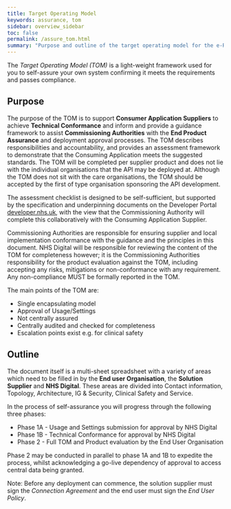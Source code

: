```yaml
---
title: Target Operating Model
keywords: assurance, tom
sidebar: overview_sidebar
toc: false
permalink: /assure_tom.html
summary: "Purpose and outline of the target operating model for the e-Referral APIs"
---
```


The _Target Operating Model (TOM)_ is a light-weight framework used for you to self-assure your own system confirming it meets the requirements and passes compliance.

## Purpose ##

The purpose of the TOM is to support **Consumer Application Suppliers** to achieve **Technical Conformance** and inform and provide a guidance framework to assist **Commissioning Authorities** with the **End Product Assurance** and deployment approval processes. The TOM describes responsibilities and accountability, and provides an assessment framework to demonstrate that the Consuming Application meets the suggested standards. The TOM will be completed per supplier product and does not lie with the individual organisations that the API may be deployed at. Although the TOM does not sit with the care organisations, the TOM should be accepted by the first of type organisation sponsoring the API development.

The assessment checklist is designed to be self-sufficient, but supported by the specification and underpinning documents on the Developer Portal [developer.nhs.uk](http://developer.nhs.uk/), with the view that the Commissioning Authority will complete this collaboratively with the Consuming Application Supplier.

Commissioning Authorities are responsible for ensuring supplier and local implementation conformance with the guidance and the principles in this document. NHS Digital will be responsible for reviewing the content of the TOM for completeness however; it is the Commissioning Authorities responsibility for the product evaluation against the TOM, including accepting any risks, mitigations or non-conformance with any requirement. Any non-compliance MUST be formally reported in the TOM.

The main points of the TOM are:

* Single encapsulating model
* Approval of Usage/Settings
* Not centrally assured
* Centrally audited and checked for completeness
* Escalation points exist e.g. for clinical safety

## Outline ##

The document itself is a multi-sheet spreadsheet with a variety of areas which need to be filled in by the **End user Organisation**, the **Solution Supplier** and **NHS Digital**. These areas are divided into Contact information, Topology, Architecture, IG & Security, Clinical Safety and Service.

In the process of self-assurance you will progress through the following three phases:

* Phase 1A - Usage and Settings submission for approval by NHS Digital
* Phase 1B - Technical Conformance for approval by NHS Digital
* Phase 2 - Full TOM and Product evaluation by the End User Organisation

Phase 2 may be conducted in parallel to phase 1A and 1B to expedite the process, whilst acknowledging a go-live dependency of approval to access central data being granted.

Note: Before any deployment can commence, the solution supplier must sign the _Connection Agreement_ and the end user must sign the _End User Policy_.
